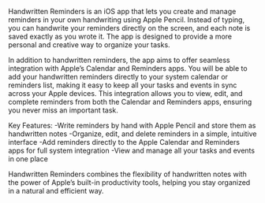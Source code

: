 Handwritten Reminders is an iOS app that lets you create and manage reminders in your own handwriting using Apple Pencil. Instead of typing, you can handwrite your reminders directly on the screen, and each note is saved exactly as you wrote it. The app is designed to provide a more personal and creative way to organize your tasks.

In addition to handwritten reminders, the app aims to offer seamless integration with Apple’s Calendar and Reminders apps. You will be able to add your handwritten reminders directly to your system calendar or reminders list, making it easy to keep all your tasks and events in sync across your Apple devices. This integration allows you to view, edit, and complete reminders from both the Calendar and Reminders apps, ensuring you never miss an important task.

Key Features:
-Write reminders by hand with Apple Pencil and store them as handwritten notes
-Organize, edit, and delete reminders in a simple, intuitive interface
-Add reminders directly to the Apple Calendar and Reminders apps for full system integration
-View and manage all your tasks and events in one place

Handwritten Reminders combines the flexibility of handwritten notes with the power of Apple’s built-in productivity tools, helping you stay organized in a natural and efficient way.

